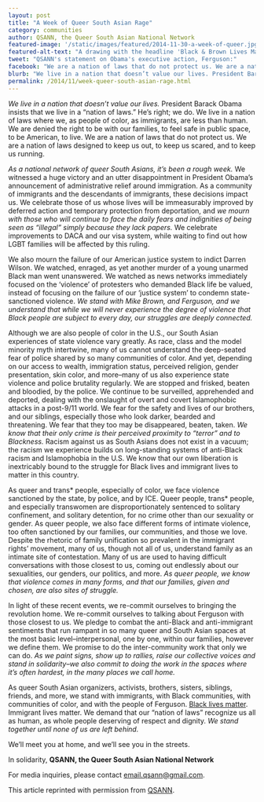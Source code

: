 ```yaml
---
layout: post
title: "A Week of Queer South Asian Rage"
category: communities
author: QSANN, the Queer South Asian National Network
featured-image: '/static/images/featured/2014-11-30-a-week-of-queer.jpg'
featured-alt-text: "A drawing with the headline 'Black & Brown Lives Matter' features Michael Brown in the center. Clockwise, from the right, an immigration detention center; an ICE officer with a shotgun; a line of migrants in chains; and a police officer with a drawn pistol pointing at a Black man on his knees."
tweet: "QSANN's statement on Obama's executive action, Ferguson:"
facebook: "We are a nation of laws that do not protect us. We are a nation of laws designed to keep us out, to keep us scared, and to keep us running."
blurb: "We live in a nation that doesn’t value our lives. President Barack Obama insists that we live in a “nation of laws.” He’s right; we do. We live in a nation of laws where we, as people of color, as immigrants, are less than human. We are denied the right to be with our families, to feel safe in public space, to be American, to live. We are a nation of laws that do not protect us. We are a nation of laws designed to keep us out, to keep us scared, and to keep us running."
permalink: /2014/11/week-queer-south-asian-rage.html
---
```


_We live in a nation that doesn’t value our lives._ President Barack Obama insists that we live in a “nation of laws.” He’s right; we do. We live in a nation of laws where we, as people of color, as immigrants, are less than human. We are denied the right to be with our families, to feel safe in public space, to be American, to live. We are a nation of laws that do not protect us. We are a nation of laws designed to keep us out, to keep us scared, and to keep us running.

_As a national network of queer South Asians, it’s been a rough week._ We witnessed a huge victory and an utter disappointment in President Obama’s announcement of administrative relief around immigration. As a community of immigrants and the descendants of immigrants, these decisions impact us. We celebrate those of us whose lives will be immeasurably improved by deferred action and temporary protection from deportation, and _we mourn with those who will continue to face the daily fears and indignities of being seen as “illegal” simply because they lack papers._ We celebrate improvements to DACA and our visa system, while waiting to find out how LGBT families will be affected by this ruling.

We also mourn the failure of our American justice system to indict Darren Wilson. We watched, enraged, as yet another murder of a young unarmed Black man went unanswered. We watched as news networks immediately focused on the ‘violence’ of protesters who demanded Black life be valued, instead of focusing on the failure of our ‘justice system’ to condemn state-sanctioned violence. _We stand with Mike Brown, and Ferguson, and we understand that while we will never experience the degree of violence that Black people are subject to every day, our struggles are deeply connected._

Although we are also people of color in the U.S., our South Asian experiences of state violence vary greatly. As race, class and the model minority myth intertwine, many of us cannot understand the deep-seated fear of police shared by so many communities of color. And yet, depending on our access to wealth, immigration status, perceived religion, gender presentation, skin color, and more–many of us also experience state violence and police brutality regularly. We are stopped and frisked, beaten and bloodied, by the police. We continue to be surveilled, apprehended and deported, dealing with the onslaught of overt and covert Islamophobic attacks in a post-9/11 world. We fear for the safety and lives of our brothers, and our siblings, especially those who look darker, bearded and threatening. We fear that they too may be disappeared, beaten, taken. _We know that their only crime is their perceived proximity to “terror” and to Blackness._ Racism against us as South Asians does not exist in a vacuum; the racism we experience builds on long-standing systems of anti-Black racism and Islamophobia in the U.S. We know that our own liberation is inextricably bound to the struggle for Black lives and immigrant lives to matter in this country.

As queer and trans* people, especially of color, we face violence sanctioned by the state, by police, and by ICE. Queer people, trans* people, and especially transwomen are disproportionately sentenced to solitary confinement, and solitary detention, for no crime other than our sexuality or gender. As queer people, we also face different forms of intimate violence, too often sanctioned by our families, our communities, and those we love. Despite the rhetoric of family unification so prevalent in the immigrant rights’ movement, many of us, though not all of us, understand family as an intimate site of contestation. Many of us are used to having difficult conversations with those closest to us, coming out endlessly about our sexualities, our genders, our politics, and more. _As queer people, we know that violence comes in many forms, and that our families, given and chosen, are also sites of struggle._

In light of these recent events, we re-commit ourselves to bringing the revolution home. We re-commit ourselves to talking about Ferguson with those closest to us. We pledge to combat the anti-Black and anti-immigrant sentiments that run rampant in so many queer and South Asian spaces at the most basic level–interpersonal, one by one, within our families, however we define them. We promise to do the inter-community work that only we can do. _As we paint signs, show up to rallies, raise our collective voices and stand in solidarity–we also commit to doing the work in the spaces where it’s often hardest, in the many places we call home._

As queer South Asian organizers, activists, brothers, sisters, siblings, friends, and more, we stand with immigrants, with Black communities, with communities of color, and with the people of Ferguson. [Black lives matter](http://thefeministwire.com/2014/10/blacklivesmatter-2/). Immigrant lives matter. We demand that our “nation of laws” recognize us all as human, as whole people deserving of respect and dignity. _We stand together until none of us are left behind._

We’ll meet you at home, and we’ll see you in the streets.

In solidarity,
__QSANN, the Queer South Asian National Network__

For media inquiries, please contact [email.qsann@gmail.com](mailto:email.qsann@gmail.com).

This article reprinted with permission from [QSANN](http://queersouthasian.wordpress.com/).